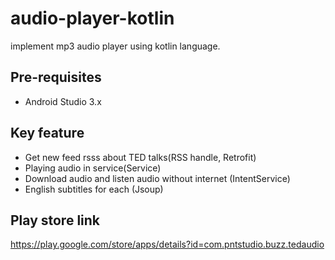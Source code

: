 # audio-player-kotlin
implement mp3 audio player using  kotlin language.

Pre-requisites
--------------

- Android Studio 3.x

Key feature
-------

- Get new feed rsss about TED talks(RSS handle, Retrofit)
- Playing audio in service(Service)
- Download audio and listen audio without internet (IntentService)
- English subtitles for each (Jsoup)

Play store link
-------
https://play.google.com/store/apps/details?id=com.pntstudio.buzz.tedaudio



